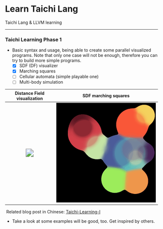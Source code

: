 # Learn Taichi Lang
Taichi Lang &amp; LLVM learning

---

### Taichi Learning Phase 1

- Basic syntax and usage, being able to create some parallel visualized programs. Note that only one case will not be enough, therefore you can try to build more simple programs.
  - [x] SDF (DF) visualizer
  - [x] Marching squares
  - [ ] Cellular automata (simple playable one)
  - [ ] Multi-body simulation

|           Distance Field visualization            |  SDF marching squares  |
| :-----------------------------------------------: | :--------------------: |
| <img src="assets/DF.gif" style="zoom:166.67%;" /> | ![](assets/ms-sdf.gif) |

​		Related blog post in Chinese: [Taichi-Learning-I](https://enigmatisms.github.io/2023/01/11/Taichi-Learning-I/)

- Take a look at some examples will be good, too. Get inspired by others.

